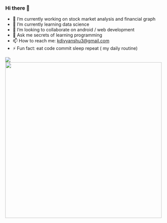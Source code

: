 ### Hi there 👋


- 🔭 I’m currently working on stock market analysis and financial graph
- 🌱 I’m currently learning data science
- 👯 I’m looking to collaborate on android / web development
- 💬 Ask me secrets of learning programming
- 📫 How to reach me: kdivyanshu3@gmail.com
- ⚡ Fun fact: eat code commit sleep repeat ( my daily routine)


<img src="https://github-readme-stats.vercel.app/api?username=kUNWAR-DIVYANSHU&count_private=true&hide=prs&show_icons=true&theme=radical">
<img src="https://github-readme-stats.vercel.app/api/top-langs/?username=kUNWAR-DIVYANSHU&layout=compact&theme=radical" width="494px">

